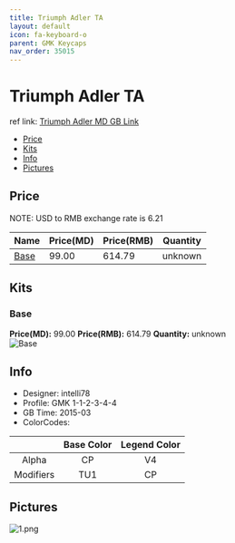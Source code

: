 ```yaml
---
title: Triumph Adler TA
layout: default
icon: fa-keyboard-o
parent: GMK Keycaps
nav_order: 35015
---
```


# Triumph Adler TA

ref link: [Triumph Adler MD GB Link](https://www.massdrop.com/buy/triumph-adler-gmk-keyset)

* [Price](#price)
* [Kits](#kits)
* [Info](#info)
* [Pictures](#pictures)


## Price  
NOTE: USD to RMB exchange rate is 6.21

| Name          | Price(MD)    |  Price(RMB) | Quantity |
| ------------- | ------------ |  ---------- | -------- |
|[Base](#base)|99.00|614.79|unknown|


## Kits
### Base
**Price(MD):** 99.00    **Price(RMB):** 614.79    **Quantity:** unknown  
<img src="{{ 'assets/images/gmk-keycaps/triumphadler/kits_pics/base.jpeg' | relative_url }}" alt="Base" class="image featured">


## Info
* Designer: intelli78
* Profile: GMK 1-1-2-3-4-4
* GB Time: 2015-03
* ColorCodes:  

| |Base Color     | Legend Color
| :-------------: | :-------------: | :------------:
|Alpha|CP|V4
|Modifiers|TU1|CP


## Pictures
<img src="{{ 'assets/images/gmk-keycaps/triumphadler/rendering_pics/1.png' | relative_url }}" alt="1.png" class="image featured">
